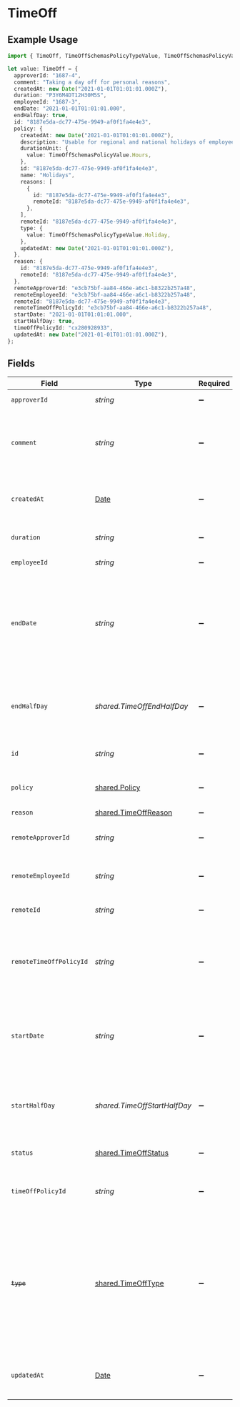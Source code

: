 # TimeOff

## Example Usage

```typescript
import { TimeOff, TimeOffSchemasPolicyTypeValue, TimeOffSchemasPolicyValue } from "@stackone/stackone-client-ts/sdk/models/shared";

let value: TimeOff = {
  approverId: "1687-4",
  comment: "Taking a day off for personal reasons",
  createdAt: new Date("2021-01-01T01:01:01.000Z"),
  duration: "P3Y6M4DT12H30M5S",
  employeeId: "1687-3",
  endDate: "2021-01-01T01:01:01.000",
  endHalfDay: true,
  id: "8187e5da-dc77-475e-9949-af0f1fa4e4e3",
  policy: {
    createdAt: new Date("2021-01-01T01:01:01.000Z"),
    description: "Usable for regional and national holidays of employees.",
    durationUnit: {
      value: TimeOffSchemasPolicyValue.Hours,
    },
    id: "8187e5da-dc77-475e-9949-af0f1fa4e4e3",
    name: "Holidays",
    reasons: [
      {
        id: "8187e5da-dc77-475e-9949-af0f1fa4e4e3",
        remoteId: "8187e5da-dc77-475e-9949-af0f1fa4e4e3",
      },
    ],
    remoteId: "8187e5da-dc77-475e-9949-af0f1fa4e4e3",
    type: {
      value: TimeOffSchemasPolicyTypeValue.Holiday,
    },
    updatedAt: new Date("2021-01-01T01:01:01.000Z"),
  },
  reason: {
    id: "8187e5da-dc77-475e-9949-af0f1fa4e4e3",
    remoteId: "8187e5da-dc77-475e-9949-af0f1fa4e4e3",
  },
  remoteApproverId: "e3cb75bf-aa84-466e-a6c1-b8322b257a48",
  remoteEmployeeId: "e3cb75bf-aa84-466e-a6c1-b8322b257a48",
  remoteId: "8187e5da-dc77-475e-9949-af0f1fa4e4e3",
  remoteTimeOffPolicyId: "e3cb75bf-aa84-466e-a6c1-b8322b257a48",
  startDate: "2021-01-01T01:01:01.000",
  startHalfDay: true,
  timeOffPolicyId: "cx280928933",
  updatedAt: new Date("2021-01-01T01:01:01.000Z"),
};
```

## Fields

| Field                                                                                                                                                     | Type                                                                                                                                                      | Required                                                                                                                                                  | Description                                                                                                                                               | Example                                                                                                                                                   |
| --------------------------------------------------------------------------------------------------------------------------------------------------------- | --------------------------------------------------------------------------------------------------------------------------------------------------------- | --------------------------------------------------------------------------------------------------------------------------------------------------------- | --------------------------------------------------------------------------------------------------------------------------------------------------------- | --------------------------------------------------------------------------------------------------------------------------------------------------------- |
| `approverId`                                                                                                                                              | *string*                                                                                                                                                  | :heavy_minus_sign:                                                                                                                                        | The approver ID                                                                                                                                           | 1687-4                                                                                                                                                    |
| `comment`                                                                                                                                                 | *string*                                                                                                                                                  | :heavy_minus_sign:                                                                                                                                        | Allows users to provide additional context or notes for their time off request                                                                            | Taking a day off for personal reasons                                                                                                                     |
| `createdAt`                                                                                                                                               | [Date](https://developer.mozilla.org/en-US/docs/Web/JavaScript/Reference/Global_Objects/Date)                                                             | :heavy_minus_sign:                                                                                                                                        | Timestamp when the time off request was created                                                                                                           | 2021-01-01T01:01:01.000Z                                                                                                                                  |
| `duration`                                                                                                                                                | *string*                                                                                                                                                  | :heavy_minus_sign:                                                                                                                                        | The duration of the time off request                                                                                                                      | P3Y6M4DT12H30M5S                                                                                                                                          |
| `employeeId`                                                                                                                                              | *string*                                                                                                                                                  | :heavy_minus_sign:                                                                                                                                        | The employee ID                                                                                                                                           | 1687-3                                                                                                                                                    |
| `endDate`                                                                                                                                                 | *string*                                                                                                                                                  | :heavy_minus_sign:                                                                                                                                        | Inclusive end date of the time off request (ISO8601 date-time without timezone). The time off includes this day                                           | 2021-01-01T01:01:01.000                                                                                                                                   |
| `endHalfDay`                                                                                                                                              | *shared.TimeOffEndHalfDay*                                                                                                                                | :heavy_minus_sign:                                                                                                                                        | True if the end of the time off request ends half way through the day                                                                                     | true                                                                                                                                                      |
| `id`                                                                                                                                                      | *string*                                                                                                                                                  | :heavy_minus_sign:                                                                                                                                        | Unique identifier                                                                                                                                         | 8187e5da-dc77-475e-9949-af0f1fa4e4e3                                                                                                                      |
| `policy`                                                                                                                                                  | [shared.Policy](../../../sdk/models/shared/policy.md)                                                                                                     | :heavy_minus_sign:                                                                                                                                        | The time off policy associated with Time Off                                                                                                              |                                                                                                                                                           |
| `reason`                                                                                                                                                  | [shared.TimeOffReason](../../../sdk/models/shared/timeoffreason.md)                                                                                       | :heavy_minus_sign:                                                                                                                                        | N/A                                                                                                                                                       |                                                                                                                                                           |
| `remoteApproverId`                                                                                                                                        | *string*                                                                                                                                                  | :heavy_minus_sign:                                                                                                                                        | Provider's unique identifier of the approver                                                                                                              | e3cb75bf-aa84-466e-a6c1-b8322b257a48                                                                                                                      |
| `remoteEmployeeId`                                                                                                                                        | *string*                                                                                                                                                  | :heavy_minus_sign:                                                                                                                                        | Provider's unique identifier of the employee                                                                                                              | e3cb75bf-aa84-466e-a6c1-b8322b257a48                                                                                                                      |
| `remoteId`                                                                                                                                                | *string*                                                                                                                                                  | :heavy_minus_sign:                                                                                                                                        | Provider's unique identifier                                                                                                                              | 8187e5da-dc77-475e-9949-af0f1fa4e4e3                                                                                                                      |
| `remoteTimeOffPolicyId`                                                                                                                                   | *string*                                                                                                                                                  | :heavy_minus_sign:                                                                                                                                        | Provider's unique identifier of the time off policy id associated with this time off request                                                              | e3cb75bf-aa84-466e-a6c1-b8322b257a48                                                                                                                      |
| `startDate`                                                                                                                                               | *string*                                                                                                                                                  | :heavy_minus_sign:                                                                                                                                        | The start date of the time off request (ISO8601 date-time without timezone)                                                                               | 2021-01-01T01:01:01.000                                                                                                                                   |
| `startHalfDay`                                                                                                                                            | *shared.TimeOffStartHalfDay*                                                                                                                              | :heavy_minus_sign:                                                                                                                                        | True if the start of the time off request begins half way through the day                                                                                 | true                                                                                                                                                      |
| `status`                                                                                                                                                  | [shared.TimeOffStatus](../../../sdk/models/shared/timeoffstatus.md)                                                                                       | :heavy_minus_sign:                                                                                                                                        | The status of the time off request                                                                                                                        |                                                                                                                                                           |
| `timeOffPolicyId`                                                                                                                                         | *string*                                                                                                                                                  | :heavy_minus_sign:                                                                                                                                        | The time off policy id associated with this time off request                                                                                              | cx280928933                                                                                                                                               |
| ~~`type`~~                                                                                                                                                | [shared.TimeOffType](../../../sdk/models/shared/timeofftype.md)                                                                                           | :heavy_minus_sign:                                                                                                                                        | : warning: ** DEPRECATED **: This will be removed in a future release, please migrate away from it as soon as possible.<br/><br/>The type of the time off request |                                                                                                                                                           |
| `updatedAt`                                                                                                                                               | [Date](https://developer.mozilla.org/en-US/docs/Web/JavaScript/Reference/Global_Objects/Date)                                                             | :heavy_minus_sign:                                                                                                                                        | Timestamp when the time off request was last updated                                                                                                      | 2021-01-01T01:01:01.000Z                                                                                                                                  |